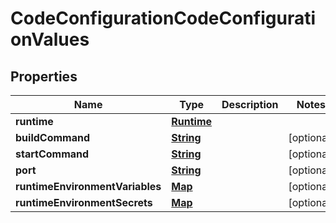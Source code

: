 

# CodeConfigurationCodeConfigurationValues


## Properties

| Name | Type | Description | Notes |
|------------ | ------------- | ------------- | -------------|
|**runtime** | [**Runtime**](Runtime.md) |  |  |
|**buildCommand** | [**String**](String.md) |  |  [optional] |
|**startCommand** | [**String**](String.md) |  |  [optional] |
|**port** | [**String**](String.md) |  |  [optional] |
|**runtimeEnvironmentVariables** | [**Map**](Map.md) |  |  [optional] |
|**runtimeEnvironmentSecrets** | [**Map**](Map.md) |  |  [optional] |



